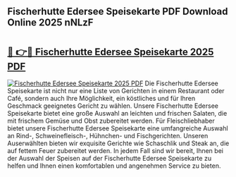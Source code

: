 ## Fischerhutte Edersee Speisekarte PDF Download Online 2025 nNLzF

# <h2><a href="http://gc9eb2b.nevu.top/?p=Fischerhutte+Edersee+Speisekarte">🔗 👉🔴 Fischerhutte Edersee Speisekarte 2025 PDF</a></h2>

[![Fischerhutte Edersee Speisekarte 2025 PDF](https://i.imgur.com/dBaPXMq.png)](http://gc9eb2b.nevu.top/?p=Fischerhutte+Edersee+Speisekarte)
Die Fischerhutte Edersee Speisekarte ist nicht nur eine Liste von Gerichten in einem Restaurant oder Café, sondern auch Ihre Möglichkeit, ein köstliches und für Ihren Geschmack geeignetes Gericht zu wählen. Unsere Fischerhutte Edersee Speisekarte bietet eine große Auswahl an leichten und frischen Salaten, die mit frischem Gemüse und Obst zubereitet werden. Für Fleischliebhaber bietet unsere Fischerhutte Edersee Speisekarte eine umfangreiche Auswahl an Rind-, Schweinefleisch-, Hühnchen- und Fischgerichten. Unseren Auserwählten bieten wir exquisite Gerichte wie Schaschlik und Steak an, die auf fettem Feuer zubereitet werden. In jedem Fall sind wir bereit, Ihnen bei der Auswahl der Speisen auf der Fischerhutte Edersee Speisekarte zu helfen und Ihnen einen komfortablen und angenehmen Service zu bieten.
